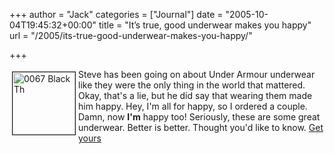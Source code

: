 +++
author = "Jack"
categories = ["Journal"]
date = "2005-10-04T19:45:32+00:00"
title = "It’s true, good underwear makes you happy"
url = "/2005/its-true-good-underwear-makes-you-happy/"

+++

<img src="/files/0067_black_th.jpg" height="100" width="100" border="1" align="left" hspace="4" vspace="4" alt="0067 Black Th" />
  

  
Steve has been going on about Under Armour underwear like they were the only thing in the world that mattered. Okay, that's a lie, but he did say that wearing them made him happy. Hey, I'm all for happy, so I ordered a couple. Damn, now **I'm** happy too! Seriously, these are some great underwear. Better is better. Thought you'd like to know. [Get yours][1]

 [1]: http://www.amazon.com/exec/obidos/tg/detail/-/B0000AT2G2/002-0380475-2045601
